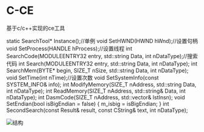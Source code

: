 # C-CE
基于c/c++实现的ce工具


static SearchTool* Instance();//单例
void SetHWND(HWND hWnd);//设置句柄
void SetProcess(HANDLE hProcess);//设置线程
int SearchCode(MODULEENTRY32 entry, std::string Data, int nDataType);//搜索代码
int Search(MODULEENTRY32 entry, std::string Data, int nDataType);
int SearchMem(BYTE* begin, SIZE_T nSize, std::string Data, int nDataType);
void SetTime(int nTime);//设置次数
void SetSystemInfo(const SYSTEM_INFO& info);
int ModifyMemory(SIZE_T nAddress, std::string Data, int nDataType);
int ReadMemory(SIZE_T nAddress, std::string& Data, int nDataType);
int DasmCode(SIZE_T nAddress, std::vector<CSInsn>& lstInsn);
void SetEndian(bool isBigEndian = false) {
    m_isbig = isBigEndian;
}
int SecondSearch(const Result& result, const CString& text, int nDataType);


![结构](https://github.com/sunshine9221/C-CE/assets/77560185/f103aeb1-75bc-4e64-89f9-c694be5ce40f)
